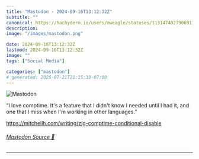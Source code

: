```yaml
---
title: "Mastodon - 2024-09-16T13:12:32Z"
subtitle: ""
canonical: https://hachyderm.io/users/mweagle/statuses/113147402790691142
description:
image: "/images/mastodon.png"

date: 2024-09-16T13:12:32Z
lastmod: 2024-09-16T13:12:32Z
image: ""
tags: ["Social Media"]

categories: ["mastodon"]
# generated: 2025-07-21T21:15:38-07:00
---
```

![Mastodon](/images/mastodon.png)

<p>“I love comptime. It&#39;s a feature that I didn&#39;t know I needed until I had it, and one that I miss when I&#39;m working in other languages.”</p><p><a href="https://mitchellh.com/writing/zig-comptime-conditional-disable" target="_blank" rel="nofollow noopener noreferrer" translate="no"><span class="invisible">https://</span><span class="ellipsis">mitchellh.com/writing/zig-comp</span><span class="invisible">time-conditional-disable</span></a></p>


###### [Mastodon Source 🐘](https://hachyderm.io/@mweagle/113147402790691142)

___

